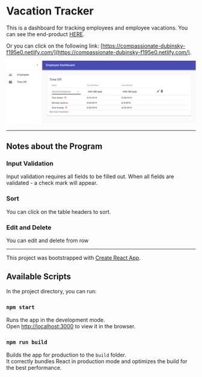 # Vacation Tracker
This is a dashboard for tracking employees and employee vacations.
You can see the end-product [HERE](https://compassionate-dubinsky-f195e0.netlify.com/).<br>

Or you can click on the following link:
[https://compassionate-dubinsky-f195e0.netlify.com/](https://compassionate-dubinsky-f195e0.netlify.com/).

[![Alt text](vacation-tracker.png?raw=true "Page snapshot")](https://compassionate-dubinsky-f195e0.netlify.com/)


---

## Notes about the Program

### Input Validation

Input validation requires all fields to be filled out.
When all fields are validated - a check mark will appear.<br>

### Sort

You can click on the table headers to sort.<br>

### Edit and Delete

You can edit and delete from row


---

This project was bootstrapped with [Create React App](https://github.com/facebook/create-react-app).<br>

## Available Scripts

In the project directory, you can run:

### `npm start`

Runs the app in the development mode.<br>
Open [http://localhost:3000](http://localhost:3000) to view it in the browser.


### `npm run build`

Builds the app for production to the `build` folder.<br>
It correctly bundles React in production mode and optimizes the build for the best performance.
